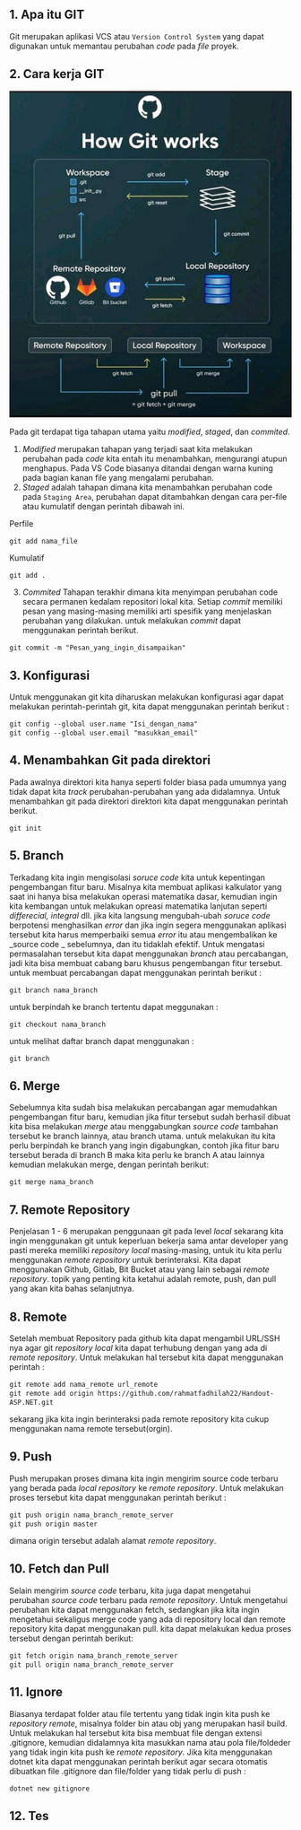 ## 1. Apa itu GIT

Git merupakan aplikasi VCS atau `Version Control System` yang dapat digunakan untuk memantau perubahan _code_ pada _file_ proyek.

## 2. Cara kerja GIT
![Github](/Image/Github.jpeg)

Pada git terdapat tiga tahapan utama yaitu _modified_, _staged_, dan _commited_. 
1. _Modified_ merupakan tahapan yang terjadi saat kita melakukan perubahan pada _code_ kita entah itu menambahkan, mengurangi atupun menghapus. Pada VS Code biasanya ditandai dengan warna kuning pada bagian kanan file yang mengalami perubahan.
2. _Staged_ adalah tahapan dimana kita menambahkan perubahan code pada `Staging Area`, perubahan dapat ditambahkan dengan cara per-file atau kumulatif dengan perintah dibawah ini.  

Perfile
``` 
git add nama_file 
```
Kumulatif
```
git add .
```
3. _Commited_ Tahapan terakhir dimana kita menyimpan perubahan code secara permanen kedalam repositori lokal kita. Setiap _commit_ memiliki pesan yang masing-masing memiliki arti spesifik yang menjelaskan perubahan yang dilakukan. untuk melakukan _commit_ dapat menggunakan perintah berikut.  
```
git commit -m "Pesan_yang_ingin_disampaikan"
```

## 3. Konfigurasi

Untuk menggunakan git kita diharuskan melakukan konfigurasi agar dapat melakukan perintah-perintah git, kita dapat menggunakan perintah berikut :  
```
git config --global user.name "Isi_dengan_nama"
git config --global user.email "masukkan_email"
```

## 4. Menambahkan Git pada direktori

Pada awalnya direktori kita hanya seperti folder biasa pada umumnya yang tidak dapat kita _track_ perubahan-perubahan yang ada didalamnya. Untuk menambahkan git pada direktori direktori kita dapat menggunakan perintah berikut.  
```
git init
```

## 5. Branch
Terkadang kita ingin mengisolasi _soruce code_ kita untuk kepentingan pengembangan fitur baru. Misalnya kita membuat aplikasi kalkulator yang saat ini hanya bisa melakukan operasi matematika dasar, kemudian ingin kita kembangan untuk melakukan opreasi matematika lanjutan seperti _differecial, integral_ dll. jika kita langsung mengubah-ubah _soruce code_ berpotensi menghasilkan _error_ dan jika ingin segera menggunakan aplikasi tersebut kita harus memperbaiki semua _error_ itu atau mengembalikan ke _source code _ sebelumnya, dan itu tidaklah efektif. Untuk mengatasi permasalahan tersebut kita dapat menggunakan _branch_ atau percabangan, jadi kita bisa membuat cabang baru khusus pengembangan fitur tersebut. untuk membuat percabangan dapat menggunakan perintah berikut :
```
git branch nama_branch
```
untuk berpindah ke branch tertentu dapat meggunakan :
```
git checkout nama_branch
```
untuk melihat daftar branch dapat menggunakan :
```
git branch
```

## 6. Merge
Sebelumnya kita sudah bisa melakukan percabangan agar memudahkan pengembangan fitur baru, kemudian jika fitur tersebut sudah berhasil dibuat kita bisa melakukan _merge_ atau menggabungkan _source code_ tambahan tersebut ke branch lainnya, atau branch utama. untuk melakukan itu kita perlu berpindah ke branch yang ingin digabungkan, contoh jika fitur baru tersebut berada di branch B maka kita perlu ke branch A atau lainnya kemudian melakukan merge, dengan perintah berikut:
```
git merge nama_branch
```

## 7. Remote Repository

Penjelasan 1 - 6 merupakan penggunaan git pada level _local_ sekarang kita ingin menggunakan git untuk keperluan bekerja sama antar developer yang pasti mereka memiliki _repository local_ masing-masing, untuk itu kita perlu menggunakan _remote repository_ untuk berinteraksi. Kita dapat menggunakan Github, Gitlab, Bit Bucket atau yang lain sebagai _remote repository_. topik yang penting kita ketahui adalah remote, push, dan pull yang akan kita bahas selanjutnya.

## 8. Remote

Setelah membuat Repository pada github kita dapat mengambil URL/SSH nya agar git _repository local_ kita dapat terhubung dengan yang ada di _remote repository_. Untuk melakukan hal tersebut kita dapat menggunakan perintah :
```
git remote add nama_remote url_remote
git remote add origin https://github.com/rahmatfadhilah22/Handout-ASP.NET.git
```
sekarang jika kita ingin berinteraksi pada remote repository kita cukup menggunakan nama remote tersebut(orgin).

## 9. Push
Push merupakan proses dimana kita ingin mengirim source code terbaru yang berada pada _local repository_ ke _remote repository_. Untuk melakukan proses tersebut kita dapat menggunakan perintah berikut :
```
git push origin nama_branch_remote_server
git push origin master
```
dimana origin tersebut adalah alamat _remote repository_.

## 10. Fetch dan Pull
Selain mengirim _source code_ terbaru, kita juga dapat mengetahui perubahan _source code_ terbaru pada _remote repository_. Untuk mengetahui perubahan kita dapat menggunakan fetch, sedangkan jika kita ingin mengetahui sekaligus merge code yang ada di repository local dan remote repository kita dapat menggunakan pull. kita dapat melakukan kedua proses tersebut dengan perintah berikut:

```
git fetch origin nama_branch_remote_server
git pull origin nama_branch_remote_server
```

## 11. Ignore
Biasanya terdapat folder atau file tertentu yang tidak ingin kita push ke _repository remote_, misalnya folder bin atau obj yang merupakan hasil build. Untuk melakukan hal tersebut kita bisa membuat file dengan extensi .gitignore, kemudian didalamnya kita masukkan nama atau pola file/foldeder yang tidak ingin kita push ke _remote repository_. Jika kita menggunakan dotnet kita dapat menggunakan perintah berikut agar secara otomatis dibuatkan file .gitignore dan file/folder yang tidak perlu di push :
```
dotnet new gitignore
```

## 12. Tes
